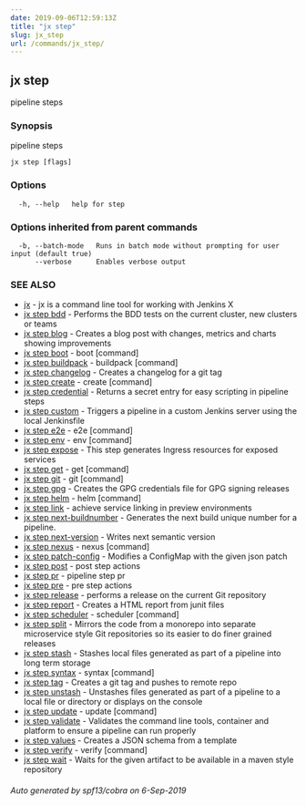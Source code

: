 ```yaml
---
date: 2019-09-06T12:59:13Z
title: "jx step"
slug: jx_step
url: /commands/jx_step/
---
```

## jx step

pipeline steps

### Synopsis

pipeline steps

```
jx step [flags]
```

### Options

```
  -h, --help   help for step
```

### Options inherited from parent commands

```
  -b, --batch-mode   Runs in batch mode without prompting for user input (default true)
      --verbose      Enables verbose output
```

### SEE ALSO

* [jx](/commands/jx/)	 - jx is a command line tool for working with Jenkins X
* [jx step bdd](/commands/jx_step_bdd/)	 - Performs the BDD tests on the current cluster, new clusters or teams
* [jx step blog](/commands/jx_step_blog/)	 - Creates a blog post with changes, metrics and charts showing improvements
* [jx step boot](/commands/jx_step_boot/)	 - boot [command]
* [jx step buildpack](/commands/jx_step_buildpack/)	 - buildpack [command]
* [jx step changelog](/commands/jx_step_changelog/)	 - Creates a changelog for a git tag
* [jx step create](/commands/jx_step_create/)	 - create [command]
* [jx step credential](/commands/jx_step_credential/)	 - Returns a secret entry for easy scripting in pipeline steps
* [jx step custom](/commands/jx_step_custom/)	 - Triggers a pipeline in a custom Jenkins server using the local Jenkinsfile
* [jx step e2e](/commands/jx_step_e2e/)	 - e2e [command]
* [jx step env](/commands/jx_step_env/)	 - env [command]
* [jx step expose](/commands/jx_step_expose/)	 - This step generates Ingress resources for exposed services
* [jx step get](/commands/jx_step_get/)	 - get [command]
* [jx step git](/commands/jx_step_git/)	 - git [command]
* [jx step gpg](/commands/jx_step_gpg/)	 - Creates the GPG credentials file for GPG signing releases
* [jx step helm](/commands/jx_step_helm/)	 - helm [command]
* [jx step link](/commands/jx_step_link/)	 - achieve service linking in preview environments
* [jx step next-buildnumber](/commands/jx_step_next-buildnumber/)	 - Generates the next build unique number for a pipeline.
* [jx step next-version](/commands/jx_step_next-version/)	 - Writes next semantic version
* [jx step nexus](/commands/jx_step_nexus/)	 - nexus [command]
* [jx step patch-config](/commands/jx_step_patch-config/)	 - Modifies a ConfigMap with the given json patch
* [jx step post](/commands/jx_step_post/)	 - post step actions
* [jx step pr](/commands/jx_step_pr/)	 - pipeline step pr
* [jx step pre](/commands/jx_step_pre/)	 - pre step actions
* [jx step release](/commands/jx_step_release/)	 - performs a release on the current Git repository
* [jx step report](/commands/jx_step_report/)	 - Creates a HTML report from junit files
* [jx step scheduler](/commands/jx_step_scheduler/)	 - scheduler [command]
* [jx step split](/commands/jx_step_split/)	 - Mirrors the code from a monorepo into separate microservice style Git repositories so its easier to do finer grained releases
* [jx step stash](/commands/jx_step_stash/)	 - Stashes local files generated as part of a pipeline into long term storage
* [jx step syntax](/commands/jx_step_syntax/)	 - syntax [command]
* [jx step tag](/commands/jx_step_tag/)	 - Creates a git tag and pushes to remote repo
* [jx step unstash](/commands/jx_step_unstash/)	 - Unstashes files generated as part of a pipeline to a local file or directory or displays on the console
* [jx step update](/commands/jx_step_update/)	 - update [command]
* [jx step validate](/commands/jx_step_validate/)	 - Validates the command line tools, container and platform to ensure a pipeline can run properly
* [jx step values](/commands/jx_step_values/)	 - Creates a JSON schema from a template
* [jx step verify](/commands/jx_step_verify/)	 - verify [command]
* [jx step wait](/commands/jx_step_wait/)	 - Waits for the given artifact to be available in a maven style repository

###### Auto generated by spf13/cobra on 6-Sep-2019
